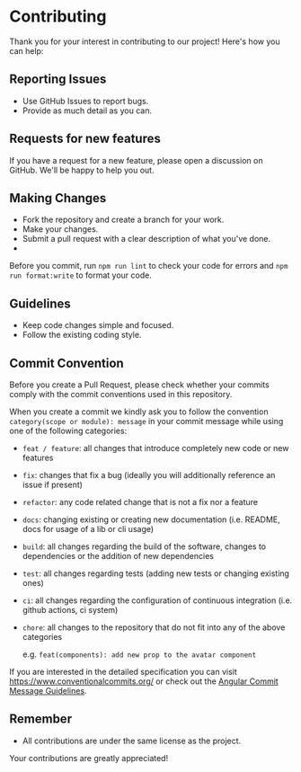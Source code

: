 # Contributing

Thank you for your interest in contributing to our project! Here's how you can help:

## Reporting Issues

- Use GitHub Issues to report bugs.
- Provide as much detail as you can.

## Requests for new features

If you have a request for a new feature, please open a discussion on GitHub. We'll be happy to help you out.

## Making Changes

- Fork the repository and create a branch for your work.
- Make your changes.
- Submit a pull request with a clear description of what you've done.
- 
Before you commit, run `npm run lint` to check your code for errors and `npm run format:write` to format your code.

## Guidelines

- Keep code changes simple and focused.
- Follow the existing coding style.

## Commit Convention

Before you create a Pull Request, please check whether your commits comply with
the commit conventions used in this repository.

When you create a commit we kindly ask you to follow the convention
`category(scope or module): message` in your commit message while using one of
the following categories:

- `feat / feature`: all changes that introduce completely new code or new
  features
- `fix`: changes that fix a bug (ideally you will additionally reference an
  issue if present)
- `refactor`: any code related change that is not a fix nor a feature
- `docs`: changing existing or creating new documentation (i.e. README, docs for
  usage of a lib or cli usage)
- `build`: all changes regarding the build of the software, changes to
  dependencies or the addition of new dependencies
- `test`: all changes regarding tests (adding new tests or changing existing
  ones)
- `ci`: all changes regarding the configuration of continuous integration (i.e.
  github actions, ci system)
- `chore`: all changes to the repository that do not fit into any of the above
  categories

  e.g. `feat(components): add new prop to the avatar component`

If you are interested in the detailed specification you can visit
https://www.conventionalcommits.org/ or check out the
[Angular Commit Message Guidelines](https://github.com/angular/angular/blob/22b96b9/CONTRIBUTING.md#-commit-message-guidelines).

## Remember

- All contributions are under the same license as the project.

Your contributions are greatly appreciated!

